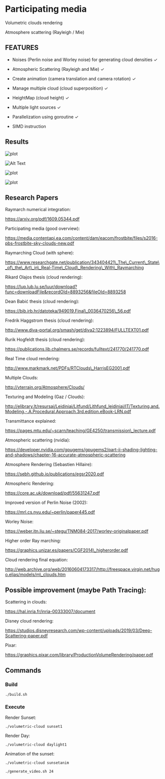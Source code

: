 # Participating media

Volumetric clouds rendering

Atmosphere scattering (Rayleigh / Mie)

## FEATURES


- Noises (Perlin noise and Worley noise) for generating cloud densities ✓ 

- Atmospheric Scattering (Rayleigh and Mie) ✓ 

- Create animation (camera translation and camera rotation) ✓

- Manage multiple cloud (cloud superposition) ✓

- HeightMap (cloud height) ✓

- Multiple light sources ✓

- Parallelization using goroutine ✓

- SIMD instruction

## Results

![plot](results/daylight1.png)

![Alt Text](results/backward-anim-one-cloud.gif)

![plot](results/sunset1-5clouds.png)

![plot](results/30_clouds.png)

## Research Papers

Raymarch numerical integration:

https://arxiv.org/pdf/1609.05344.pdf


Participating media (good overview):

https://media.contentapi.ea.com/content/dam/eacom/frostbite/files/s2016-pbs-frostbite-sky-clouds-new.pdf


Raymarching Cloud (with sphere):

https://www.researchgate.net/publication/343404421\_The\_Current\_State\_of\_the\_Art\_in\_Real-Time\_Cloud\_Rendering\_With\_Raymarching


Rikard Olajos thesis (cloud rendering):

https://lup.lub.lu.se/luur/download?func=downloadFile&recordOId=8893256&fileOId=8893258


Dean Babić thesis (cloud rendering):

https://bib.irb.hr/datoteka/949019.Final\_0036470256\_56.pdf


Fredrik Haggstrom thesis (cloud rendering):

http://www.diva-portal.org/smash/get/diva2:1223894/FULLTEXT01.pdf


Rurik Hogfeldt thesis (cloud rendering):

https://publications.lib.chalmers.se/records/fulltext/241770/241770.pdf


Real Time cloud rendering:

http://www.markmark.net/PDFs/RTClouds\_HarrisEG2001.pdf


Multiple Clouds:

http://vterrain.org/Atmosphere/Clouds/


Texturing and Modeling (Gaz / Clouds):

http://elibrary.lt/resursai/Leidiniai/Litfund/Lithfund_leidiniai/IT/Texturing.and.Modeling.-.A.Procedural.Approach.3rd.edition.eBook-LRN.pdf


Transmittance explained:

https://pages.mtu.edu/~scarn/teaching/GE4250/transmission\_lecture.pdf


Atmospheric scattering (nvidia):

https://developer.nvidia.com/gpugems/gpugems2/part-ii-shading-lighting-and-shadows/chapter-16-accurate-atmospheric-scattering


Atmosphere Rendering (Sebastien Hillaire):

https://sebh.github.io/publications/egsr2020.pdf


Atmospheric Rendering:

https://core.ac.uk/download/pdf/55631247.pdf


Improved version of Perlin Noise (2002):

https://mrl.cs.nyu.edu/~perlin/paper445.pdf


Worley Noise:

https://weber.itn.liu.se/~stegu/TNM084-2017/worley-originalpaper.pdf


Higher order Ray marching:

https://graphics.unizar.es/papers/CGF2014\_higherorder.pdf


Cloud rendering final equation:

http://web.archive.org/web/20160604173317/http://freespace.virgin.net/hugo.elias/models/m\_clouds.htm


## Possible improvement (maybe Path Tracing):


Scattering in clouds:

https://hal.inria.fr/inria-00333007/document


Disney cloud rendering:

https://studios.disneyresearch.com/wp-content/uploads/2019/03/Deep-Scattering-paper.pdf


Pixar:

https://graphics.pixar.com/library/ProductionVolumeRendering/paper.pdf

## Commands


### Build

`./build.sh`


### Execute


Render Sunset:

`./volumetric-cloud sunset1`


Render Day:

`./volumetric-cloud daylight1`


Animation of the sunset:

`./volumetric-cloud sunsetanim`

`./generate_video.sh 24`
